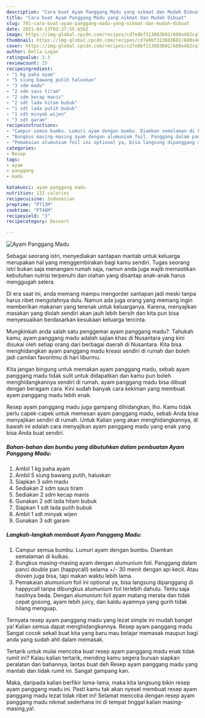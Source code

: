 ```yaml
---
description: "Cara buat Ayam Panggang Madu yang nikmat dan Mudah Dibuat"
title: "Cara buat Ayam Panggang Madu yang nikmat dan Mudah Dibuat"
slug: 791-cara-buat-ayam-panggang-madu-yang-nikmat-dan-mudah-dibuat
date: 2021-04-13T03:37:55.656Z
image: https://img-global.cpcdn.com/recipes/cd7e8bf313883602/680x482cq70/ayam-panggang-madu-foto-resep-utama.jpg
thumbnail: https://img-global.cpcdn.com/recipes/cd7e8bf313883602/680x482cq70/ayam-panggang-madu-foto-resep-utama.jpg
cover: https://img-global.cpcdn.com/recipes/cd7e8bf313883602/680x482cq70/ayam-panggang-madu-foto-resep-utama.jpg
author: Della Logan
ratingvalue: 3.3
reviewcount: 15
recipeingredient:
- "1 kg paha ayam"
- "5 siung bawang putih haluskan"
- "3 sdm madu"
- "2 sdm saus tiram"
- "2 sdm kecap manis"
- "2 sdt lada hitam bubuk"
- "1 sdt lada putih bubuk"
- "1 sdt minyak wijen"
- "3 sdt garam"
recipeinstructions:
- "Campur semua bumbu. Lumuri ayam dengan bumbu. Diamkan semalaman di kulkas."
- "Bungkus masing-masing ayam dengan alumunium foil. Panggang dalam panci double pan (happycall) selama +/- 30 menit dengan api kecil. Atau dioven juga bisa, tapi makan waktu lebih lama."
- "Pemakaian alumunium foil ini optional ya, bisa langsung dipanggang di happycall tanpa dibungkus alumunium foil terlebih dahulu. Tentu saja hasilnya beda. Dengan alumunium foil ayam matang merata dan tidak cepat gosong, ayam lebih juicy, dan kaldu ayamnya yang gurih tidak hilang menguap."
categories:
- Resep
tags:
- ayam
- panggang
- madu

katakunci: ayam panggang madu 
nutrition: 132 calories
recipecuisine: Indonesian
preptime: "PT13M"
cooktime: "PT46M"
recipeyield: "3"
recipecategory: Dessert

---
```



![Ayam Panggang Madu](https://img-global.cpcdn.com/recipes/cd7e8bf313883602/680x482cq70/ayam-panggang-madu-foto-resep-utama.jpg)

Sebagai seorang istri, menyediakan santapan mantab untuk keluarga merupakan hal yang menggembirakan bagi kamu sendiri. Tugas seorang istri bukan saja menangani rumah saja, namun anda juga wajib memastikan kebutuhan nutrisi terpenuhi dan olahan yang disantap anak-anak harus menggugah selera.

Di era  saat ini, anda memang mampu mengorder santapan jadi meski tanpa harus ribet mengolahnya dulu. Namun ada juga orang yang memang ingin memberikan makanan yang terenak untuk keluarganya. Karena, menyajikan masakan yang diolah sendiri akan jauh lebih bersih dan kita pun bisa menyesuaikan berdasarkan kesukaan keluarga tercinta. 



Mungkinkah anda salah satu penggemar ayam panggang madu?. Tahukah kamu, ayam panggang madu adalah sajian khas di Nusantara yang kini disukai oleh setiap orang dari berbagai daerah di Nusantara. Kita bisa menghidangkan ayam panggang madu kreasi sendiri di rumah dan boleh jadi camilan favoritmu di hari liburmu.

Kita jangan bingung untuk memakan ayam panggang madu, sebab ayam panggang madu tidak sulit untuk didapatkan dan kamu pun boleh menghidangkannya sendiri di rumah. ayam panggang madu bisa dibuat dengan beragam cara. Kini sudah banyak cara kekinian yang membuat ayam panggang madu lebih enak.

Resep ayam panggang madu juga gampang dihidangkan, lho. Kamu tidak perlu capek-capek untuk memesan ayam panggang madu, sebab Anda bisa menyajikan sendiri di rumah. Untuk Kalian yang akan menghidangkannya, di bawah ini adalah cara menyajikan ayam panggang madu yang enak yang bisa Anda buat sendiri.

<!--inarticleads1-->

##### Bahan-bahan dan bumbu yang dibutuhkan dalam pembuatan Ayam Panggang Madu:

1. Ambil 1 kg paha ayam
1. Ambil 5 siung bawang putih, haluskan
1. Siapkan 3 sdm madu
1. Sediakan 2 sdm saus tiram
1. Sediakan 2 sdm kecap manis
1. Gunakan 2 sdt lada hitam bubuk
1. Siapkan 1 sdt lada putih bubuk
1. Ambil 1 sdt minyak wijen
1. Gunakan 3 sdt garam




<!--inarticleads2-->

##### Langkah-langkah membuat Ayam Panggang Madu:

1. Campur semua bumbu. Lumuri ayam dengan bumbu. Diamkan semalaman di kulkas.
1. Bungkus masing-masing ayam dengan alumunium foil. Panggang dalam panci double pan (happycall) selama +/- 30 menit dengan api kecil. Atau dioven juga bisa, tapi makan waktu lebih lama.
1. Pemakaian alumunium foil ini optional ya, bisa langsung dipanggang di happycall tanpa dibungkus alumunium foil terlebih dahulu. Tentu saja hasilnya beda. Dengan alumunium foil ayam matang merata dan tidak cepat gosong, ayam lebih juicy, dan kaldu ayamnya yang gurih tidak hilang menguap.




Ternyata resep ayam panggang madu yang lezat simple ini mudah banget ya! Kalian semua dapat menghidangkannya. Resep ayam panggang madu Sangat cocok sekali buat kita yang baru mau belajar memasak maupun bagi anda yang sudah ahli dalam memasak.

Tertarik untuk mulai mencoba buat resep ayam panggang madu enak tidak rumit ini? Kalau kalian tertarik, mending kamu segera buruan siapkan peralatan dan bahannya, lantas buat deh Resep ayam panggang madu yang mantab dan tidak rumit ini. Sangat gampang kan. 

Maka, daripada kalian berfikir lama-lama, maka kita langsung bikin resep ayam panggang madu ini. Pasti kamu tak akan nyesel membuat resep ayam panggang madu lezat tidak ribet ini! Selamat mencoba dengan resep ayam panggang madu nikmat sederhana ini di tempat tinggal kalian masing-masing,ya!.

